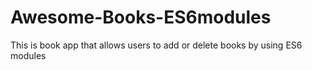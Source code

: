 # Awesome-Books-ES6modules
This is book app that allows users to add or delete books by using ES6 modules

